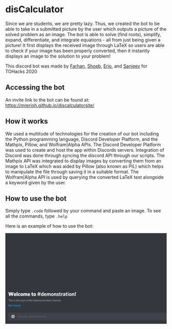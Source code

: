 # disCalculator

Since we are students, we are pretty lazy. Thus, we created the bot to be able to take in a submitted picture by the user which outputs a picture of the solved problem as an image. The bot is able to solve (find roots), simplify, expand, differentiate, and integrate equations - all from just being given a picture! It first displays the received image through LaTeX so users are able to check if your image has been properly converted, then it instantly displays an image to the solution to your problem!

This discord bot was made by [Farhan](https://github.com/fofsfofs), [Shoeb](https://github.com/Dhruvooo), [Erio](https://github.com/mrerioh), and [Sanjeev](https://github.com/sanjeev2001) for TOHacks 2020

## Accessing the bot

An invite link to the bot can be found at: https://mrerioh.github.io/discalculatorsite/

## How it works

We used a multitude of technologies for the creation of our bot including the Python programming language, Discord Developer Platform, and the Mathpix, Pillow, and Wolfram|Alpha APIs. The Discord Developer Platform was used to create and host the app within Discords servers. Integration of Discord was done through syncing the discord API through our scripts. The Mathpix API was integrated to display images by converting them from an image to LaTeX which was aided by Pillow (also known as PIL) which helps to manipulate the file through saving it in a suitable format. The Wolfram|Alpha API is used by querying the converted LaTeX text alongside a keyword given by the user.

## How to use the bot

Simply type ``` .code ``` followed by your command and paste an image. To see all the commands, type ``` .help ```

Here is an example of how to use the bot:
 
<p align="center">
  <img src="/ezgif-3-a7849cefa6b7.gif">
</p>
